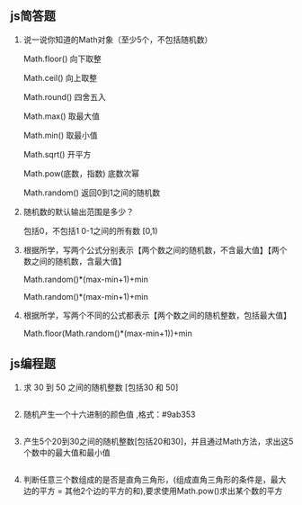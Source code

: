 
## js简答题

1. 说一说你知道的Math对象（至少5个，不包括随机数）

   Math.floor() 向下取整

   Math.ceil() 向上取整

   Math.round() 四舍五入

   Math.max() 取最大值

   Math.min() 取最小值

   Math.sqrt() 开平方

   Math.pow(底数，指数)  底数次幂

   Math.random() 返回0到1之间的随机数

   

2. 随机数的默认输出范围是多少？

   包括0，不包括1  0-1之间的所有数  [0,1)

3. 根据所学，写两个公式分别表示【两个数之间的随机数，不含最大值】【两个数之间的随机数，含最大值】

   Math.random()*(max-min+1)+min  

   Math.random()*(max-min+1)+min

4. 根据所学，写两个不同的公式都表示【两个数之间的随机整数，包括最大值】

   Math.floor(Math.random()*(max-min+1))+min 

## js编程题

1. 求 30 到 50 之间的随机整数 [包括30 和 50]
```js

```


2. 随机产生一个十六进制的颜色值 ,格式：#9ab353
```js

```


3. 产生5个20到30之间的随机整数[包括20和30]，并且通过Math方法，求出这5个数中的最大值和最小值
```js

```


4. 判断任意三个数组成的是否是直角三角形，(组成直角三角形的条件是，最大边的平方 = 其他2个边的平方的和),要求使用Math.pow()求出某个数的平方
```js

```